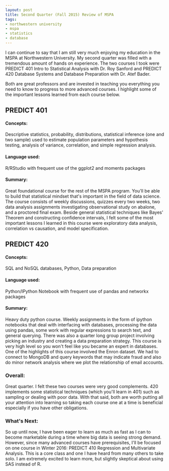 ```yaml
---
layout: post
title: Second Quarter (Fall 2015) Review of MSPA
tags:
- northwestern university
- mspa
- statistics
- database
---
```


I can continue to say that I am still very much enjoying my education in the MSPA at Northwestern University. My second quarter was filled with a tremendous amount of hands on experience. The two courses I took were PREDICT 401 Intro to Statistical Analysis with Dr. Roy Sanford and PREDICT 420 Database Systems and Database Preparation with Dr. Atef Bader. 

Both are great professors and are invested in teaching you everything you need to know to progress to more advanced courses. I highlight some of the important lessons learned from each course below.

<h2>PREDICT 401</h2>

<h4>Concepts:</h4> 
Descriptive statistics, probability, distributions, statistical inference (one and two sample) used to estimate population parameters and hypothesis testing, analysis of variance, correlation, and simple regression analysis.

<h4>Language used:</h4>
R/RStudio with frequent use of the ggplot2 and moments packages

<h4>Summary:</h4> 
Great foundational course for the rest of the MSPA program. You'll be able to build that statistical mindset that's important in the field of data science. The course consists of weekly discussions, quizzes every two weeks, two data analysis assignments investigating observational study on abalone, and a proctored final exam. Beside general statistical techniques like Bayes' Theorem and constructing confidence intervals, I felt some of the most important lessons I learned in this course were exploratory data analysis, correlation vs causation, and model specification.

<h2>PREDICT 420</h2>

<h4>Concepts:</h4>
SQL and NoSQL databases, Python, Data preparation

<h4>Language used:</h4>
Python/IPython Notebook with frequent use of pandas and networkx packages

<h4>Summary:</h4>
Heavy duty python course. Weekly assignments in the form of ipython notebooks that deal with interfacing with databases, processing the data using pandas, some work with regular expressions to search text, and general querying. There was also a quarter long group project involving picking an industry and creating a data preparation strategy. This course is very high level so you won't feel like you became an expert in databases. One of the highlights of this course involved the Enron dataset. We had to connect to MongoDB and query keywords that may indicate fraud and also do minor network analysis where we plot the relationship of email accounts.

<h3>Overall:</h3>
Great quarter. I felt these two courses were very good complements. 420 implements some statistical techniques (which you'll learn in 401) such as sampling or dealing with poor data. With that said, both are worth putting all your attention into learning so taking each course one at a time is beneficial especially if you have other obligations. 

<h3>What's Next:</h3>
So up until now, I have been eager to learn as much as fast as I can to become marketable during a time where big data is seeing strong demand. However, since many advanced courses have prerequisites, I'll be focused on one course in Winter 2016: PREDICT 410 Regression and Multivariate Analysis. This is a core class and one I have heard from many others to take solo. I am extremely excited to learn more, but slightly skeptical about using SAS instead of R. 
